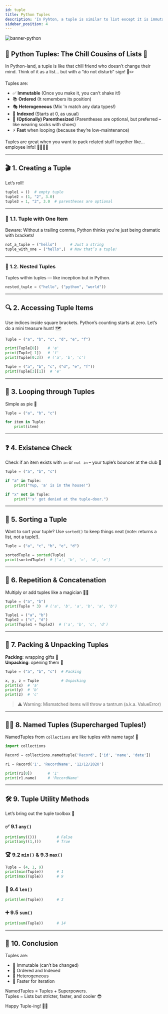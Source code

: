 ```yaml
---
id: tuple
title: Python Tuples
description: 'In Pyhton, a tuple is similar to list except it is immutable and are written with optional round brackets.'
sidebar_position: 4
---
```

![banner-python](@site/static/img/kits/python/banner-python.png)

## 🐍 Python Tuples: The Chill Cousins of Lists 🎉

In Python-land, a tuple is like that chill friend who doesn’t change their mind. Think of it as a list… but with a “do not disturb” sign! 🚫✏️

Tuples are:

- ✅ **Immutable** (Once you make it, you can't shake it!)
- 📚 **Ordered** (It remembers its position)
- 🎭 **Heterogeneous** (Mix 'n match any data types!)
- 🔢 **Indexed** (Starts at 0, as usual)
- 🥚 **(Optionally) Parenthesized** (Parentheses are optional, but preferred – like wearing socks with shoes)
- ⚡ **Fast** when looping (because they’re low-maintenance)

Tuples are great when you want to pack related stuff together like... employee info! 👩‍💼👨‍💼

---

## 🎬 1. Creating a Tuple

Let’s roll!

```python
tuple1 = ()  # empty tuple
tuple2 = (1, "2", 3.0)
tuple3 = 1, "2", 3.0  # parentheses are optional
```

---

### 🎯 1.1. Tuple with One Item

Beware: Without a trailing comma, Python thinks you're just being dramatic with brackets!

```python
not_a_tuple = ("hello")      # Just a string
tuple_with_one = ("hello",)  # Now that’s a tuple!
```

---

### 🎁 1.2. Nested Tuples

Tuples within tuples — like inception but in Python.

```python
nested_tuple = ("hello", ("python", "world"))
```

---

## 🔍 2. Accessing Tuple Items

Use indices inside square brackets. Python’s counting starts at zero. Let’s do a mini treasure hunt! 🗺️

```python
Tuple = ("a", "b", "c", "d", "e", "f")

print(Tuple[0])    # 'a'
print(Tuple[-1])   # 'f'
print(Tuple[0:3])  # ('a', 'b', 'c')

Tuple = ("a", "b", "c", ("d", "e", "f"))
print(Tuple[3][1])  # 'e'
```

---

## 🔄 3. Looping through Tuples

Simple as pie 🥧

```python
Tuple = ("a", "b", "c")

for item in Tuple:
    print(item)
```

---

## ❓ 4. Existence Check

Check if an item exists with `in` or `not in` – your tuple’s bouncer at the club 🚷

```python
Tuple = ("a", "b", "c")

if "a" in Tuple:
    print("Yup, 'a' is in the house!")

if "x" not in Tuple:
    print("'x' got denied at the tuple-door.")
```

---

## 🧼 5. Sorting a Tuple

Want to sort your tuple? Use `sorted()` to keep things neat (note: returns a list, not a tuple!).

```python
Tuple = ("a", "c", "b", "e", "d")

sortedTuple = sorted(Tuple)
print(sortedTuple)  # ['a', 'b', 'c', 'd', 'e']
```

---

## 🔁 6. Repetition & Concatenation

Multiply or add tuples like a magician 🎩✨

```python
Tuple = ("a", "b")
print(Tuple * 3)  # ('a', 'b', 'a', 'b', 'a', 'b')

Tuple1 = ("a", "b")
Tuple2 = ("c", "d")
print(Tuple1 + Tuple2)  # ('a', 'b', 'c', 'd')
```

---

## 🎁 7. Packing & Unpacking Tuples

**Packing**: wrapping gifts 🎁  
**Unpacking**: opening them 🎉

```python
Tuple = ("a", "b", "c")  # Packing

x, y, z = Tuple          # Unpacking
print(x)  # 'a'
print(y)  # 'b'
print(z)  # 'c'
```

> ⚠️ Warning: Mismatched items will throw a tantrum (a.k.a. ValueError)

---

## 👩‍🔬 8. Named Tuples (Supercharged Tuples!)

NamedTuples from `collections` are like tuples with name tags! 💼

```python
import collections

Record = collections.namedtuple('Record', ['id', 'name', 'date'])

r1 = Record('1', 'RecordName', '12/12/2020')

print(r1[0])       # '1'
print(r1.name)     # 'RecordName'
```

---

## 🛠️ 9. Tuple Utility Methods

Let’s bring out the tuple toolbox 🧰

### ✅ 9.1 `any()`

```python
print(any(()))         # False
print(any((1,)))       # True
```

### 🏆 9.2 `min()` & 9.3 `max()`

```python
Tuple = (4, 1, 9)
print(min(Tuple))      # 1
print(max(Tuple))      # 9
```

### 📏 9.4 `len()`

```python
print(len(Tuple))      # 3
```

### ➕ 9.5 `sum()`

```python
print(sum(Tuple))      # 14
```

---

## 🎉 10. Conclusion

Tuples are:

- 🧱 Immutable (can’t be changed)
- 🧠 Ordered and Indexed
- 🎨 Heterogeneous
- 🚀 Faster for iteration

NamedTuples = Tuples + Superpowers.  
Tuples = Lists but stricter, faster, and cooler 😎

Happy Tuple-ing! 🐍🎈
